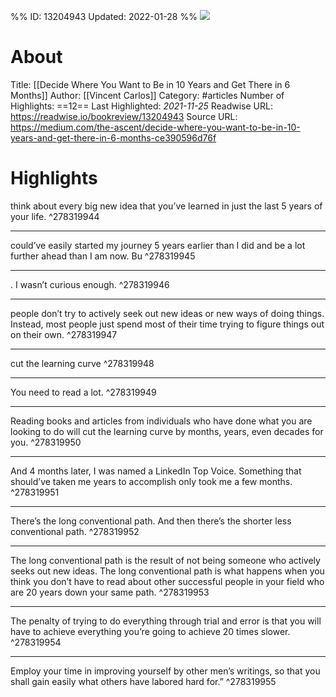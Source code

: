 %%
ID: 13204943
Updated: 2022-01-28
%%
![](https://readwise-assets.s3.amazonaws.com/static/images/article1.be68295a7e40.png)

# About
Title: [[Decide Where You Want to Be in 10 Years and Get There in 6 Months]]
Author: [[Vincent Carlos]]
Category: #articles
Number of Highlights: ==12==
Last Highlighted: *2021-11-25*
Readwise URL: https://readwise.io/bookreview/13204943
Source URL: https://medium.com/the-ascent/decide-where-you-want-to-be-in-10-years-and-get-there-in-6-months-ce390596d76f


# Highlights 
think about every big new idea that you’ve learned in just the last 5 years of your life.  ^278319944

---

could’ve easily started my journey 5 years earlier than I did and be a lot further ahead than I am now. Bu  ^278319945

---

. I wasn’t curious enough.  ^278319946

---

people don’t try to actively seek out new ideas or new ways of doing things. Instead, most people just spend most of their time trying to figure things out on their own.  ^278319947

---

cut the learning curve  ^278319948

---

You need to read a lot.  ^278319949

---

Reading books and articles from individuals who have done what you are looking to do will cut the learning curve by months, years, even decades for you.  ^278319950

---

And 4 months later, I was named a LinkedIn Top Voice. Something that should’ve taken me years to accomplish only took me a few months.  ^278319951

---

There’s the long conventional path. And then there’s the shorter less conventional path.  ^278319952

---

The long conventional path is the result of not being someone who actively seeks out new ideas. The long conventional path is what happens when you think you don’t have to read about other successful people in your field who are 20 years down your same path.  ^278319953

---

The penalty of trying to do everything through trial and error is that you will have to achieve everything you’re going to achieve 20 times slower.  ^278319954

---

Employ your time in improving yourself by other men’s writings, so that you shall gain easily what others have labored hard for.”  ^278319955

